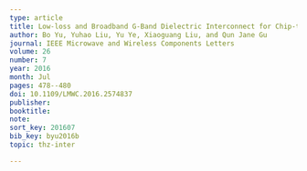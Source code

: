 ```yaml
---
type: article
title: Low-loss and Broadband G-Band Dielectric Interconnect for Chip-to-Chip Communication
author: Bo Yu, Yuhao Liu, Yu Ye, Xiaoguang Liu, and Qun Jane Gu
journal: IEEE Microwave and Wireless Components Letters
volume: 26
number: 7
year: 2016
month: Jul
pages: 478--480
doi: 10.1109/LMWC.2016.2574837
publisher:
booktitle:
note:
sort_key: 201607
bib_key: byu2016b
topic: thz-inter

---
```

